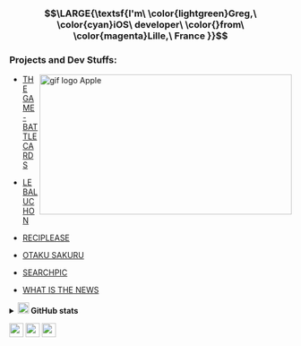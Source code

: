                    
### $$\LARGE{\textsf{I'm\ \color{lightgreen}Greg,\ \color{cyan}iOS\ developer\ \color{}from\ \color{magenta}Lille,\ France }}$$ 

### Projects and Dev Stuffs:
<img src="https://cdn.mos.cms.futurecdn.net/wXYTTkzuHmLfs4JDSEQRwP-1920-80.gif" align="right" height="250" width="450" alt="gif logo Apple" />

- [THE GAME - BATTLE CARDS](https://github.com/GregDeveaux/Game_theLastBattle_Cards)

- [LE BALUCHON](https://github.com/GregDeveaux/LeBaluchon_2.0)

- [RECIPLEASE](https://github.com/GregDeveaux/Reciplease)

- [OTAKU SAKURU](https://github.com/GregDeveaux/OtakuSakuru)

- [SEARCHPIC](https://github.com/GregDeveaux/SearchPic)
  
- [WHAT IS THE NEWS](https://github.com/GregDeveaux/WhatIsTheNews)

<details>
  <br/>
<summary><b><img height="20em" src="https://avatars.githubusercontent.com/u/92979399?v=4" /> GitHub stats</b> </summary>
    <img height="180em" src="https://github-readme-stats.vercel.app/api?username=GregDeveaux&show_icons=true&title_color=fff&icon_color=79ff97&text_color=9f9f9f&bg_color=151515" /> 
    <img height="180em" src="https://github-readme-stats.vercel.app/api/top-langs/?username=GregDeveaux&show_icons=true&title_color=fff&icon_color=79ff97&text_color=9f9f9f&bg_color=151515" />
      <br/>
    <img height="20em" src="https://hits.seeyoufarm.com/api/count/incr/badge.svg?url=https%3A%2F%2Fgithub.com%2FGregDeveaux1212%2Fhit-counter" />
</details>

<p>
  <img height="25em" src="https://img.shields.io/badge/Swift-purple?style=for-the-badge&logo=swift&logoColor=white" />
  <img height="25em" src="https://img.shields.io/badge/iOS-purple?style=for-the-badge&logo=ios&logoColor=white" />
  <img height="25em" src="https://img.shields.io/badge/Arduino-purple?style=for-the-badge&logo=Arduino&logoColor=white" />
</p> 
